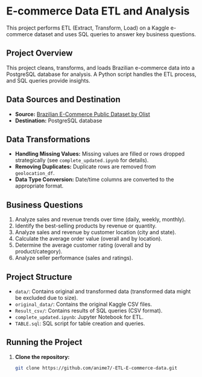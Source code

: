 # E-commerce Data ETL and Analysis

This project performs ETL (Extract, Transform, Load) on a Kaggle e-commerce dataset and uses SQL queries to answer key business questions.

## Project Overview

This project cleans, transforms, and loads Brazilian e-commerce data into a PostgreSQL database for analysis. A Python script handles the ETL process, and SQL queries provide insights.

## Data Sources and Destination

* **Source:** [Brazilian E-Commerce Public Dataset by Olist](https://www.kaggle.com/datasets/olistbr/brazilian-ecommerce)
* **Destination:** PostgreSQL database

## Data Transformations

* **Handling Missing Values:** Missing values are filled or rows dropped strategically (see `complete_updated.ipynb` for details).
* **Removing Duplicates:** Duplicate rows are removed from `geolocation_df`.
* **Data Type Conversion:** Date/time columns are converted to the appropriate format.

## Business Questions

1. Analyze sales and revenue trends over time (daily, weekly, monthly).
2. Identify the best-selling products by revenue or quantity.
3. Analyze sales and revenue by customer location (city and state).
4. Calculate the average order value (overall and by location).
5. Determine the average customer rating (overall and by product/category).
6. Analyze seller performance (sales and ratings).


## Project Structure

* `data/`: Contains original and transformed data (transformed data might be excluded due to size).
* `original_data/`: Contains the original Kaggle CSV files.
* `Result_csv/`: Contains results of SQL queries (CSV format).
* `complete_updated.ipynb`: Jupyter Notebook for ETL.
* `TABLE.sql`: SQL script for table creation and queries.


## Running the Project

1. **Clone the repository:**
   ```bash
   git clone https://github.com/anime7/-ETL-E-commerce-data.git
